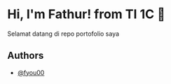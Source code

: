 # Hi, I'm Fathur! from TI 1C 👋

Selamat datang di repo portofolio saya

## Authors

- [@fyou00](https://www.github.com/fyou00)

